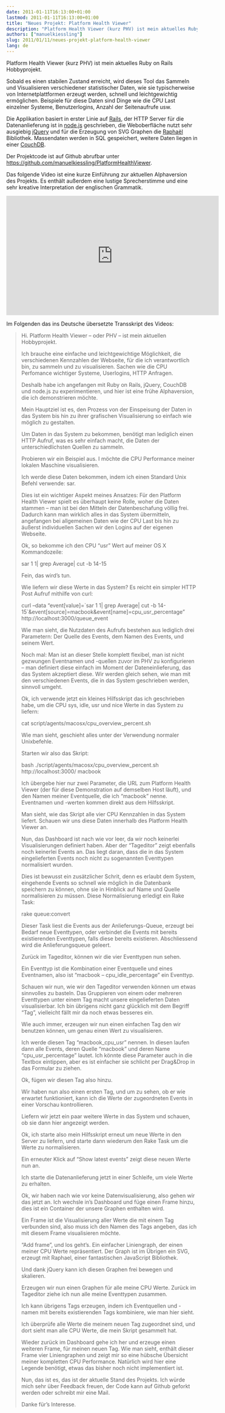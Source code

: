 ```yaml
---
date: 2011-01-11T16:13:00+01:00
lastmod: 2011-01-11T16:13:00+01:00
title: "Neues Projekt: Platform Health Viewer"
description: "Platform Health Viewer (kurz PHV) ist mein aktuelles Ruby on Rails Hobbyprojekt."
authors: ["manuelkiessling"]
slug: 2011/01/11/neues-projekt-platform-health-viewer
lang: de
---
```


<p>
Platform Health Viewer (kurz PHV) ist mein aktuelles Ruby on Rails Hobbyprojekt.
</p>
<p>
Sobald es einen stabilen Zustand erreicht, wird dieses Tool das Sammeln und Visualisieren verschiedener statistischer Daten, wie sie typischerweise von Internetplattformen erzeugt werden, schnell und leichtgewichtig ermöglichen. Beispiele für diese Daten sind Dinge wie die CPU Last einzelner Systeme, Benutzerlogins, Anzahl der Seitenaufrufe usw.
</p>
<p>
Die Applikation basiert in erster Linie auf <a href="http://rubyonrails.org/">Rails</a>, der HTTP Server für die Datenanlieferung ist in <a href="http://nodejs.org/">node.js</a> geschrieben, die Weboberfläche nutzt sehr ausgiebig <a href="http://jquery.com/">jQuery</a> und für die Erzeugung von SVG Graphen die <a href="http://raphaeljs.com/">Raphaël</a> Bibliothek. Massendaten werden in SQL gespeichert, weitere Daten liegen in einer <a href="http://couchdb.apache.org/">CouchDB</a>.
</p>
<p>
Der Projektcode ist auf Github abrufbar unter <a href="https://github.com/manuelkiessling/PlatformHealthViewer">https://github.com/manuelkiessling/PlatformHealthViewer</a>.
</p>
<p>
Das folgende Video ist eine kurze Einführung zur aktuellen Alphaversion des Projekts. Es enthält außerdem eine lustige Sprecherstimme und eine sehr kreative Interpretation der englischen Grammatik.
</p>

<iframe width="560" height="315" src="https://www.youtube.com/embed/HI6SRqz_3D0?si=yvuGFMJWXNDPIIoK" title="YouTube video player" frameborder="0" allow="accelerometer; autoplay; clipboard-write; encrypted-media; gyroscope; picture-in-picture; web-share" allowfullscreen></iframe>

<br>
<p>
</p><p>

Im Folgenden das ins Deutsche übersetzte Transskript des Videos:

</p><blockquote>
Hi. Platform Health Viewer – oder PHV – ist mein aktuellen Hobbyprojekt.
<p>
Ich brauche eine einfache und leichtgewichtige Möglichkeit, die verschiedenen Kennzahlen der Webseite, für die ich verantwortlich bin, zu sammeln und zu visualisieren. Sachen wie die CPU Perfomance wichtiger Systeme, Userlogins, HTTP Anfragen.
</p><p>
Deshalb habe ich angefangen mit Ruby on Rails, jQuery, CouchDB und node.js zu experimentieren, und hier ist eine frühe Alphaversion, die ich demonstrieren möchte.
</p><p>
Mein Hauptziel ist es, den Prozess von der Einspeisung der Daten in das System bis hin zu ihrer grafischen Visualisierung so einfach wie möglich zu gestalten.
</p><p>
Um Daten in das System zu bekommen, benötigt man lediglich einen HTTP Aufruf, was es sehr einfach macht, die Daten der unterschiedlichsten Quellen zu sammeln.
</p><p>
Probieren wir ein Beispiel aus. I möchte die CPU Performance meiner lokalen Maschine visualisieren.
</p><p>
Ich werde diese Daten bekommen, indem ich einen Standard Unix Befehl verwende: sar.
</p><p>
Dies ist ein wichtiger Aspekt meines Ansatzes: Für den Platform Health Viewer spielt es überhaupt keine Rolle, woher die Daten stammen – man ist bei den Mitteln der Datenbeschafung völlig frei. Dadurch kann man wirklich alles in das System übermitteln, angefangen bei allgemeinen Daten wie der CPU Last bis hin zu äußerst individuellen Sachen wir den Logins auf der eigenen Webseite.
</p><p>
Ok, so bekomme ich den CPU “usr” Wert auf meiner OS X Kommandozeile:
</p><p>
sar 1 1| grep Average| cut -b 14-15
</p><p>
Fein, das wird’s tun.
</p><p>
Wie liefern wir diese Werte in das System? Es reicht ein simpler HTTP Post Aufruf mithilfe von curl:
</p><p>
curl –data “event[value]=`sar 1 1| grep Average| cut -b 14-15`&amp;event[source]=macbook&amp;event[name]=cpu_usr_percentage” http://localhost:3000/queue_event
</p><p>
Wie man sieht, die Nutzdaten des Aufrufs bestehen aus lediglich drei Parametern: Der Quelle des Events, dem Namen des Events, und seinem Wert.
</p><p>
Noch mal: Man ist an dieser Stelle komplett flexibel, man ist nicht gezwungen Eventnamen und -quellen zuvor im PHV zu konfigurieren – man definiert diese einfach im Moment der Dateneinlieferung, das das System akzeptiert diese. Wir werden gleich sehen, wie man mit den verschiedenen Events, die in das System geschrieben werden, sinnvoll umgeht.
</p><p>
Ok, ich verwende jetzt ein kleines Hilfsskript das ich geschrieben habe, um die CPU sys, idle, usr und nice Werte in das System zu liefern:
</p><p>
cat script/agents/macosx/cpu_overview_percent.sh
</p><p>
Wie man sieht, geschieht alles unter der Verwendung normaler Unixbefehle.
</p><p>
Starten wir also das Skript:
</p><p>
bash ./script/agents/macosx/cpu_overview_percent.sh http://localhost:3000/ macbook
</p><p>
Ich übergebe hier nur zwei Parameter, die URL zum Platform Health Viewer (der für diese Demonstration auf demselben Host läuft), und den Namen meiner Eventquelle, die ich “macbook” nenne. Eventnamen und -werten kommen direkt aus dem Hilfsskript.
</p><p>
Man sieht, wie das Skript alle vier CPU Kennzahlen in das System liefert. Schauen wir uns diese Daten innerhalb des Platform Health Viewer an.
</p><p>
Nun, das Dashboard ist nach wie vor leer, da wir noch keinerlei Visualisierungen definiert haben. Aber der “Tageditor” zeigt ebenfalls noch keinerlei Events an. Das liegt daran, dass die in das System eingelieferten Events noch nicht zu sogenannten Eventtypen normalisiert wurden.
</p><p>
Dies ist bewusst ein zusätzlicher Schrit, denn es erlaubt dem System, eingehende Events so schnell wie möglich in die Datenbank speichern zu können, ohne sie in Hinblick auf Name und Quelle normalisieren zu müssen. Diese Normalisierung erledigt ein Rake Task:
</p><p>
rake queue:convert
</p><p>
Dieser Task liest die Events aus der Anlieferungs-Queue, erzeugt bei Bedarf neue Eventtypen, oder verbindet die Events mit bereits existierenden Eventtypen, falls diese bereits existieren. Abschliessend wird die Anlieferungsqueue geleert.
</p><p>
Zurück im Tageditor, können wir die vier Eventtypen nun sehen.
</p><p>
Ein Eventtyp ist die Kombination einer Eventquelle und eines Eventnamen, also ist “macbook – cpu_idle_percentage” ein Eventtyp.
</p><p>
Schauen wir nun, wie wir den Tageditor verwenden können um etwas sinnvolles zu basteln. Das Gruppieren von einem oder mehreren Eventtypen unter einem Tag macht unsere eingelieferten Daten visualisierbar. Ich bin übrigens nicht ganz glücklich mit dem Begriff “Tag”, vielleicht fällt mir da noch etwas besseres ein.
</p><p>
Wie auch immer, erzeugen wir nun einen einfachen Tag den wir benutzen können, um genau einen Wert zu visualisieren.
</p><p>
Ich werde diesen Tag “macbook_cpu_usr” nennen. In diesen laufen dann alle Events, deren Quelle “macbook” und deren Name “cpu_usr_percentage” lautet. Ich könnte diese Parameter auch in die Textbox eintippen, aber es ist einfacher sie schlicht per Drag&amp;Drop in das Formular zu ziehen.
</p><p>
Ok, fügen wir diesen Tag also hinzu.
</p><p>
Wir haben nun also einen ersten Tag, und um zu sehen, ob er wie erwartet funktioniert, kann ich die Werte der zugeordneten Events in einer Vorschau kontrollieren.
</p><p>
Liefern wir jetzt ein paar weitere Werte in das System und schauen, ob sie dann hier angezeigt werden.
</p><p>
Ok, ich starte also mein Hilfsskript erneut um neue Werte in den Server zu liefern, und starte dann wiederum den Rake Task um die Werte zu normalisieren.
</p><p>
Ein erneuter Klick auf “Show latest events” zeigt diese neuen Werte nun an.
</p><p>
Ich starte die Datenanlieferung jetzt in einer Schleife, um viele Werte zu erhalten.
</p><p>
Ok, wir haben nach wie vor keine Datenvisualisierung, also gehen wir das jetzt an. Ich wechsle in’s Dashboard und füge einen Frame hinzu, dies ist ein Container der unsere Graphen enthalten wird.
</p><p>
Ein Frame ist die Visualisierung aller Werte die mit einem Tag verbunden sind, also muss ich den Namen des Tags angeben, das ich mit diesem Frame visualisieren möchte.
</p><p>
“Add frame”, und los geht’s. Ein einfacher Liniengraph, der einen meiner CPU Werte repräsentiert. Der Graph ist im Übrigen ein SVG, erzeugt mit Raphael, einer fantastischen JavaScript Bibliothek.
</p><p>
Und dank jQuery kann ich diesen Graphen frei bewegen und skalieren.
</p><p>
Erzeugen wir nun einen Graphen für alle meine CPU Werte. Zurück im Tageditor ziehe ich nun alle meine Eventtypen zusammen.
</p><p>
Ich kann übrigens Tags erzeugen, indem ich Eventquellen und -namen mit bereits existierenden Tags kombiniere, wie man hier sieht.
</p><p>
Ich überprüfe alle Werte die meinem neuen Tag zugeordnet sind, und dort sieht man alle CPU Werte, die mein Skript gesammelt hat.
</p><p>
Wieder zurück im Dashboard gehe ich her und erzeuge einen weiteren Frame, für meinen neuen Tag. Wie man sieht, enthält dieser Frame vier Liniengraphen und zeigt mir so eine hübsche Übersicht meiner kompletten CPU Performance. Natürlich wird hier eine Legende benötigt, etwas das bisher noch nicht implementiert ist.
</p><p>
Nun, das ist es, das ist der aktuelle Stand des Projekts. Ich würde mich sehr über Feedback freuen, der Code kann auf Github geforkt werden oder schreibt mir eine Mail.
</p><p>
Danke für’s Interesse.
</p></blockquote>
